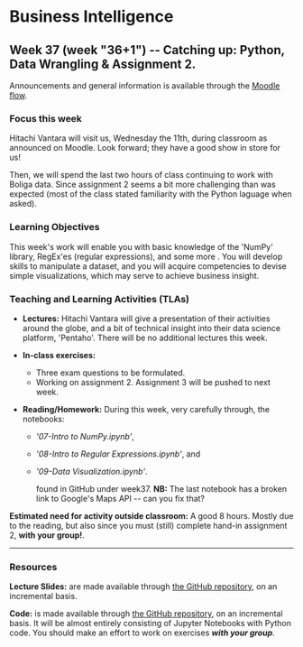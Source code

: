 # Business Intelligence 

## Week 37 (week "36+1") -- Catching up: Python, Data Wrangling & Assignment 2.

Announcements and general information is available through the [Moodle flow](https://cphbusiness.mrooms.net/course/view.php?id=3874). 

### Focus this week
Hitachi Vantara will visit us, Wednesday the 11th, during classroom as announced on Moodle. Look forward; they have a good show in store for us!

Then, we will spend the last two hours of class continuing to work with Boliga data. Since assignment 2 seems a bit more challenging than was expected (most of the class stated familiarity with the Python laguage when asked).

### Learning Objectives
This week's work will enable you with basic knowledge of the 'NumPy' library, RegEx'es (regular expressions), and some more . You will develop skills to manipulate a dataset, and you will acquire competencies to devise simple visualizations, which may serve to achieve business insight.

### Teaching and Learning Activities (TLAs)
- **Lectures:** Hitachi Vantara will give a presentation of their activities around the globe, and a bit of technical insight into their data science platform, 'Pentaho'. There will be no additional lectures this week.

- **In-class exercises:** 
   - Three exam questions to be formulated.
   - Working on assignment 2. Assignment 3 will be pushed to next week.

- **Reading/Homework:** During this week, very carefully through, the  notebooks: 
  * _'07-Intro to NumPy.ipynb'_, 
  * _'08-Intro to Regular Expressions.ipynb'_, and 
  * _'09-Data Visualization.ipynb'_.

	found in GitHub under week37. **NB:** The last notebook has a broken link to Google's Maps API -- can you fix that?

**Estimated need for activity outside classroom:** A good 8 hours. Mostly due to the reading, but also since you must (still) complete hand-in assignment 2, **with your group!**.

-----------------
### Resources

**Lecture Slides:** are made available through [the GitHub repository](https://github.com/datsoftlyngby/soft2019fall-bi-teaching-material), on an incremental basis.

**Code:** is made available through [the GitHub repository](https://github.com/datsoftlyngby/soft2019fall-bi-teaching-material), on an incremental basis. It will be almost entirely consisting of Jupyter Notebooks with Python code. You should make an effort to work on exercises _**with your group**_. 

